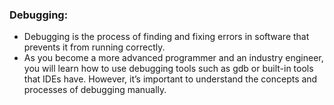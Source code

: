 ### Debugging:

- Debugging is the process of finding and fixing errors in software that prevents it from running correctly.
- As you become a more advanced programmer and an industry engineer, you will learn how to use debugging 
tools such as gdb or built-in tools that IDEs have. However, it’s important to understand the concepts 
and processes of debugging manually.
